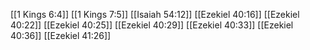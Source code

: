 [[1 Kings 6:4]]
[[1 Kings 7:5]]
[[Isaiah 54:12]]
[[Ezekiel 40:16]]
[[Ezekiel 40:22]]
[[Ezekiel 40:25]]
[[Ezekiel 40:29]]
[[Ezekiel 40:33]]
[[Ezekiel 40:36]]
[[Ezekiel 41:26]]
